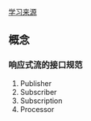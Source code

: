 [学习来源](https://potoyang.gitbook.io/spring-in-action-v5/di-10-zhang-reactor-jie-shao/10.1-li-jie-xiang-ying-shi-bian-cheng/10.1.1-ding-yi-xiang-ying-shi-liu)
## 概念
### 响应式流的接口规范
1. Publisher
1. Subscriber
1. Subscription 
1. Processor
